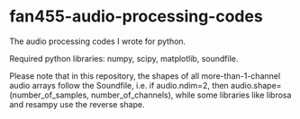 # fan455-audio-processing-codes
The audio processing codes I wrote for python.

Required python libraries: numpy, scipy, matplotlib, soundfile.

Please note that in this repository, the shapes of all more-than-1-channel audio arrays follow the Soundfile, i.e. if audio.ndim=2, then audio.shape=(number_of_samples, number_of_channels), while some libraries like librosa and resampy use the reverse shape.
